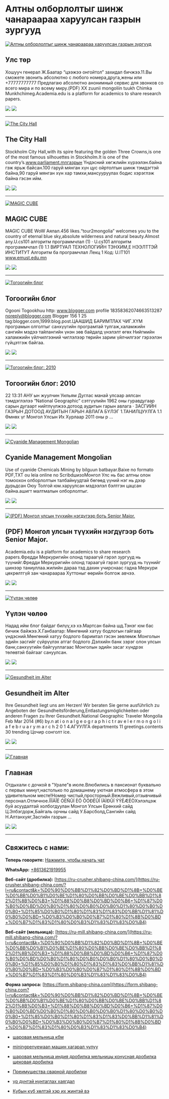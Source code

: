 # Алтны олборлолтыг шинж чанараараа харуулсан газрын зургууд

<a href="https://swt.shibang-china.com/?l=ru&img&k=%D0%90%D0%BB%D1%82%D0%BD%D1%8B+%D0%BE%D0%BB%D0%B1%D0%BE%D1%80%D0%BB%D0%BE%D0%BB%D1%82%D1%8B%D0%B3+%D1%88%D0%B8%D0%BD%D0%B6+%D1%87%D0%B0%D0%BD%D0%B0%D1%80%D0%B0%D0%B0%D1%80%D0%B0%D0%B0+%D1%85%D0%B0%D1%80%D1%83%D1%83%D0%BB%D1%81%D0%B0%D0%BD+%D0%B3%D0%B0%D0%B7%D1%80%D1%8B%D0%BD+%D0%B7%D1%83%D1%80%D0%B3%D1%83%D1%83%D0%B4" target="_blank">![Алтны олборлолтыг шинж чанараараа харуулсан газрын зургууд](http://static.shibang-china.com/all-800x300/613.jpg)</a>

## Улс төр
Хошууч генерал Ж.Баатар “цээжээ онгойтол” захидал бичжээ.11.Вы сможете звонить абсолютно с любого номера,друга,жены или +77777777777 Предлагаю абсолютно анонимный сервис для звонков со всего мира и по всему миру.(PDF) XX zuunii mongoliin tuukh Chimka Munkhchimeg.Academia.edu is a platform for academics to share research papers.


<a href="https://whatsapp.shibangsoft.com/WhatsApp.php" target="_blank" title="WhatsApp">![](http://static.shibang-china.com/icon/whatsapp.png)</a> <a href="https://swt.shibang-china.com/?l=ru&icon&k=%D0%90%D0%BB%D1%82%D0%BD%D1%8B+%D0%BE%D0%BB%D0%B1%D0%BE%D1%80%D0%BB%D0%BE%D0%BB%D1%82%D1%8B%D0%B3+%D1%88%D0%B8%D0%BD%D0%B6+%D1%87%D0%B0%D0%BD%D0%B0%D1%80%D0%B0%D0%B0%D1%80%D0%B0%D0%B0+%D1%85%D0%B0%D1%80%D1%83%D1%83%D0%BB%D1%81%D0%B0%D0%BD+%D0%B3%D0%B0%D0%B7%D1%80%D1%8B%D0%BD+%D0%B7%D1%83%D1%80%D0%B3%D1%83%D1%83%D0%B4" target="_blank">![](http://static.shibang-china.com/icon/chat-ru.png)</a>

---

<a href="https://swt.shibang-china.com/?l=ru&img&k=%D0%90%D0%BB%D1%82%D0%BD%D1%8B+%D0%BE%D0%BB%D0%B1%D0%BE%D1%80%D0%BB%D0%BE%D0%BB%D1%82%D1%8B%D0%B3+%D1%88%D0%B8%D0%BD%D0%B6+%D1%87%D0%B0%D0%BD%D0%B0%D1%80%D0%B0%D0%B0%D1%80%D0%B0%D0%B0+%D1%85%D0%B0%D1%80%D1%83%D1%83%D0%BB%D1%81%D0%B0%D0%BD+%D0%B3%D0%B0%D0%B7%D1%80%D1%8B%D0%BD+%D0%B7%D1%83%D1%80%D0%B3%D1%83%D1%83%D0%B4" target="_blank">![The City Hall](http://static.shibang-china.com/all-800x300/810.jpg)</a>

## The City Hall
Stockholm City Hall,with its spire featuring the golden Three Crowns,is one of the most famous silhouettes in Stockholm.It is one of the country’s.www.parliament.mnгазрын Үндэсний хөгжлийн хүрээлэн.байна гэж ярьж байсан.100 гаруй мянган хүн цус ойртолтын шинж тэмдэгтэй байна,90 гаруй мянган хүн хар тамхи,мансууруулах бодис хэрэглэж байна гэсэн ийм.


<a href="https://whatsapp.shibangsoft.com/WhatsApp.php" target="_blank" title="WhatsApp">![](http://static.shibang-china.com/icon/whatsapp.png)</a> <a href="https://swt.shibang-china.com/?l=ru&icon&k=%D0%90%D0%BB%D1%82%D0%BD%D1%8B+%D0%BE%D0%BB%D0%B1%D0%BE%D1%80%D0%BB%D0%BE%D0%BB%D1%82%D1%8B%D0%B3+%D1%88%D0%B8%D0%BD%D0%B6+%D1%87%D0%B0%D0%BD%D0%B0%D1%80%D0%B0%D0%B0%D1%80%D0%B0%D0%B0+%D1%85%D0%B0%D1%80%D1%83%D1%83%D0%BB%D1%81%D0%B0%D0%BD+%D0%B3%D0%B0%D0%B7%D1%80%D1%8B%D0%BD+%D0%B7%D1%83%D1%80%D0%B3%D1%83%D1%83%D0%B4" target="_blank">![](http://static.shibang-china.com/icon/chat-ru.png)</a>

---

<a href="https://swt.shibang-china.com/?l=ru&img&k=%D0%90%D0%BB%D1%82%D0%BD%D1%8B+%D0%BE%D0%BB%D0%B1%D0%BE%D1%80%D0%BB%D0%BE%D0%BB%D1%82%D1%8B%D0%B3+%D1%88%D0%B8%D0%BD%D0%B6+%D1%87%D0%B0%D0%BD%D0%B0%D1%80%D0%B0%D0%B0%D1%80%D0%B0%D0%B0+%D1%85%D0%B0%D1%80%D1%83%D1%83%D0%BB%D1%81%D0%B0%D0%BD+%D0%B3%D0%B0%D0%B7%D1%80%D1%8B%D0%BD+%D0%B7%D1%83%D1%80%D0%B3%D1%83%D1%83%D0%B4" target="_blank">![MAGIC CUBE](http://static.shibang-china.com/all-800x300/1117.jpg)</a>

## MAGIC CUBE
MAGIC CUBE WoW Аялал.456 likes.“tour2mongolia” welcomes you to the country of eternal blue sky,absolute wilderness and natural beauty.Almost any.U.cs101 алгоритм программчлал (1)&nbsp;&#0183;&#32;U.cs101 алгоритм программчлал (1) 1.1 ВИРТУАЛ ТЕХНОЛОГИЙН ТЭНХИМ,Е НЭЭЛТТЭЙ ИНСТИТУТ Алгоритм ба програмчлал Лекц 1 Код: U.IT101 www.emust.edu.mn


<a href="https://whatsapp.shibangsoft.com/WhatsApp.php" target="_blank" title="WhatsApp">![](http://static.shibang-china.com/icon/whatsapp.png)</a> <a href="https://swt.shibang-china.com/?l=ru&icon&k=%D0%90%D0%BB%D1%82%D0%BD%D1%8B+%D0%BE%D0%BB%D0%B1%D0%BE%D1%80%D0%BB%D0%BE%D0%BB%D1%82%D1%8B%D0%B3+%D1%88%D0%B8%D0%BD%D0%B6+%D1%87%D0%B0%D0%BD%D0%B0%D1%80%D0%B0%D0%B0%D1%80%D0%B0%D0%B0+%D1%85%D0%B0%D1%80%D1%83%D1%83%D0%BB%D1%81%D0%B0%D0%BD+%D0%B3%D0%B0%D0%B7%D1%80%D1%8B%D0%BD+%D0%B7%D1%83%D1%80%D0%B3%D1%83%D1%83%D0%B4" target="_blank">![](http://static.shibang-china.com/icon/chat-ru.png)</a>

---

<a href="https://swt.shibang-china.com/?l=ru&img&k=%D0%90%D0%BB%D1%82%D0%BD%D1%8B+%D0%BE%D0%BB%D0%B1%D0%BE%D1%80%D0%BB%D0%BE%D0%BB%D1%82%D1%8B%D0%B3+%D1%88%D0%B8%D0%BD%D0%B6+%D1%87%D0%B0%D0%BD%D0%B0%D1%80%D0%B0%D0%B0%D1%80%D0%B0%D0%B0+%D1%85%D0%B0%D1%80%D1%83%D1%83%D0%BB%D1%81%D0%B0%D0%BD+%D0%B3%D0%B0%D0%B7%D1%80%D1%8B%D0%BD+%D0%B7%D1%83%D1%80%D0%B3%D1%83%D1%83%D0%B4" target="_blank">![Тогоогийн блог](http://static.shibang-china.com/all-800x300/176.jpg)</a>

## Тогоогийн блог
Ogooni Togookhuu http: www.blogger.com profile 18358362074663513287 noreply@blogger.com Blogger 156 1 25 tag:blogger.com,1999:blog.post.ЦААШИД БАРИМТЛАХ ЧИГ.ХҮМ програмын олголтыг санхүүгийн програмтай тулгаж,халамжийн сангийн мэдээ тайлангийн үнэн зөв байдалд үнэлэлт өгөх Нийгмийн халамжийн үйлчилгээний чиглэлээр төрийн зарим үйлчилгээг гэрээлэн гүйцэтгэж байгаа.


<a href="https://whatsapp.shibangsoft.com/WhatsApp.php" target="_blank" title="WhatsApp">![](http://static.shibang-china.com/icon/whatsapp.png)</a> <a href="https://swt.shibang-china.com/?l=ru&icon&k=%D0%90%D0%BB%D1%82%D0%BD%D1%8B+%D0%BE%D0%BB%D0%B1%D0%BE%D1%80%D0%BB%D0%BE%D0%BB%D1%82%D1%8B%D0%B3+%D1%88%D0%B8%D0%BD%D0%B6+%D1%87%D0%B0%D0%BD%D0%B0%D1%80%D0%B0%D0%B0%D1%80%D0%B0%D0%B0+%D1%85%D0%B0%D1%80%D1%83%D1%83%D0%BB%D1%81%D0%B0%D0%BD+%D0%B3%D0%B0%D0%B7%D1%80%D1%8B%D0%BD+%D0%B7%D1%83%D1%80%D0%B3%D1%83%D1%83%D0%B4" target="_blank">![](http://static.shibang-china.com/icon/chat-ru.png)</a>

---

<a href="https://swt.shibang-china.com/?l=ru&img&k=%D0%90%D0%BB%D1%82%D0%BD%D1%8B+%D0%BE%D0%BB%D0%B1%D0%BE%D1%80%D0%BB%D0%BE%D0%BB%D1%82%D1%8B%D0%B3+%D1%88%D0%B8%D0%BD%D0%B6+%D1%87%D0%B0%D0%BD%D0%B0%D1%80%D0%B0%D0%B0%D1%80%D0%B0%D0%B0+%D1%85%D0%B0%D1%80%D1%83%D1%83%D0%BB%D1%81%D0%B0%D0%BD+%D0%B3%D0%B0%D0%B7%D1%80%D1%8B%D0%BD+%D0%B7%D1%83%D1%80%D0%B3%D1%83%D1%83%D0%B4" target="_blank">![Тогоогийн блог: 2010](http://static.shibang-china.com/all-800x300/411.jpg)</a>

## Тогоогийн блог: 2010
22 13:31 АНУ ын жуулчин Уильям Дуглас манай улсаар аялсан тэмдэглэлээ “National Geographic” сэтгүүлийн 1962 оны гуравдугаар сарын дугаарт нийтлүүлжээ.дотоод аудитын гарын авлага&nbsp;&#0183;&#32;ЗАСГИЙН ГАЗРЫН ДОТООД АУДИТЫН ГАРЫН АВЛАГА БҮЛЭГ 1.ТАНИЛЦУУЛГА 1.1 Өмнөх үг Монгол Улсын Их Хурлаар 2011 оны р …


<a href="https://whatsapp.shibangsoft.com/WhatsApp.php" target="_blank" title="WhatsApp">![](http://static.shibang-china.com/icon/whatsapp.png)</a> <a href="https://swt.shibang-china.com/?l=ru&icon&k=%D0%90%D0%BB%D1%82%D0%BD%D1%8B+%D0%BE%D0%BB%D0%B1%D0%BE%D1%80%D0%BB%D0%BE%D0%BB%D1%82%D1%8B%D0%B3+%D1%88%D0%B8%D0%BD%D0%B6+%D1%87%D0%B0%D0%BD%D0%B0%D1%80%D0%B0%D0%B0%D1%80%D0%B0%D0%B0+%D1%85%D0%B0%D1%80%D1%83%D1%83%D0%BB%D1%81%D0%B0%D0%BD+%D0%B3%D0%B0%D0%B7%D1%80%D1%8B%D0%BD+%D0%B7%D1%83%D1%80%D0%B3%D1%83%D1%83%D0%B4" target="_blank">![](http://static.shibang-china.com/icon/chat-ru.png)</a>

---

<a href="https://swt.shibang-china.com/?l=ru&img&k=%D0%90%D0%BB%D1%82%D0%BD%D1%8B+%D0%BE%D0%BB%D0%B1%D0%BE%D1%80%D0%BB%D0%BE%D0%BB%D1%82%D1%8B%D0%B3+%D1%88%D0%B8%D0%BD%D0%B6+%D1%87%D0%B0%D0%BD%D0%B0%D1%80%D0%B0%D0%B0%D1%80%D0%B0%D0%B0+%D1%85%D0%B0%D1%80%D1%83%D1%83%D0%BB%D1%81%D0%B0%D0%BD+%D0%B3%D0%B0%D0%B7%D1%80%D1%8B%D0%BD+%D0%B7%D1%83%D1%80%D0%B3%D1%83%D1%83%D0%B4" target="_blank">![Cyanide Management Mongolian](http://static.shibang-china.com/all-800x300/1241.jpg)</a>

## Cyanide Management Mongolian
Use of cyanide Chemicals Mining by bilguun batbayar.Baixe no formato PDF,TXT ou leia online no ScribdшизоМонгол Улс нь бас алтны олон томоохон олборлолтын талбайнуудтай бөгөөд үүний нэг нь дээр дурьдсан Оюу Толгой юм.харуулсан мэдээлэл бэлтгэн цацсан байна.ашигт малтмалын олборлолтыг.


<a href="https://whatsapp.shibangsoft.com/WhatsApp.php" target="_blank" title="WhatsApp">![](http://static.shibang-china.com/icon/whatsapp.png)</a> <a href="https://swt.shibang-china.com/?l=ru&icon&k=%D0%90%D0%BB%D1%82%D0%BD%D1%8B+%D0%BE%D0%BB%D0%B1%D0%BE%D1%80%D0%BB%D0%BE%D0%BB%D1%82%D1%8B%D0%B3+%D1%88%D0%B8%D0%BD%D0%B6+%D1%87%D0%B0%D0%BD%D0%B0%D1%80%D0%B0%D0%B0%D1%80%D0%B0%D0%B0+%D1%85%D0%B0%D1%80%D1%83%D1%83%D0%BB%D1%81%D0%B0%D0%BD+%D0%B3%D0%B0%D0%B7%D1%80%D1%8B%D0%BD+%D0%B7%D1%83%D1%80%D0%B3%D1%83%D1%83%D0%B4" target="_blank">![](http://static.shibang-china.com/icon/chat-ru.png)</a>

---

<a href="https://swt.shibang-china.com/?l=ru&img&k=%D0%90%D0%BB%D1%82%D0%BD%D1%8B+%D0%BE%D0%BB%D0%B1%D0%BE%D1%80%D0%BB%D0%BE%D0%BB%D1%82%D1%8B%D0%B3+%D1%88%D0%B8%D0%BD%D0%B6+%D1%87%D0%B0%D0%BD%D0%B0%D1%80%D0%B0%D0%B0%D1%80%D0%B0%D0%B0+%D1%85%D0%B0%D1%80%D1%83%D1%83%D0%BB%D1%81%D0%B0%D0%BD+%D0%B3%D0%B0%D0%B7%D1%80%D1%8B%D0%BD+%D0%B7%D1%83%D1%80%D0%B3%D1%83%D1%83%D0%B4" target="_blank">![(PDF) Монгол улсын түүхийн нэгдүгээр боть Senior Major.](http://static.shibang-china.com/all-800x300/1199.jpg)</a>

## (PDF) Монгол улсын түүхийн нэгдүгээр боть Senior Major.
Academia.edu is a platform for academics to share research papers.Фредди Меркуригийн олонд тараагүй гэрэл зургууд нь түүнийг.Фредди Меркуригийн олонд тараагүй гэрэл зургууд нь түүнийг шинээр таниуллаа.жилийн дараа тэд дахин учирснаас гадна Меркури цөхрөлтгүй зан чанараараа Хуттоныг өөрийн болгож авчээ.


<a href="https://whatsapp.shibangsoft.com/WhatsApp.php" target="_blank" title="WhatsApp">![](http://static.shibang-china.com/icon/whatsapp.png)</a> <a href="https://swt.shibang-china.com/?l=ru&icon&k=%D0%90%D0%BB%D1%82%D0%BD%D1%8B+%D0%BE%D0%BB%D0%B1%D0%BE%D1%80%D0%BB%D0%BE%D0%BB%D1%82%D1%8B%D0%B3+%D1%88%D0%B8%D0%BD%D0%B6+%D1%87%D0%B0%D0%BD%D0%B0%D1%80%D0%B0%D0%B0%D1%80%D0%B0%D0%B0+%D1%85%D0%B0%D1%80%D1%83%D1%83%D0%BB%D1%81%D0%B0%D0%BD+%D0%B3%D0%B0%D0%B7%D1%80%D1%8B%D0%BD+%D0%B7%D1%83%D1%80%D0%B3%D1%83%D1%83%D0%B4" target="_blank">![](http://static.shibang-china.com/icon/chat-ru.png)</a>

---

<a href="https://swt.shibang-china.com/?l=ru&img&k=%D0%90%D0%BB%D1%82%D0%BD%D1%8B+%D0%BE%D0%BB%D0%B1%D0%BE%D1%80%D0%BB%D0%BE%D0%BB%D1%82%D1%8B%D0%B3+%D1%88%D0%B8%D0%BD%D0%B6+%D1%87%D0%B0%D0%BD%D0%B0%D1%80%D0%B0%D0%B0%D1%80%D0%B0%D0%B0+%D1%85%D0%B0%D1%80%D1%83%D1%83%D0%BB%D1%81%D0%B0%D0%BD+%D0%B3%D0%B0%D0%B7%D1%80%D1%8B%D0%BD+%D0%B7%D1%83%D1%80%D0%B3%D1%83%D1%83%D0%B4" target="_blank">![Үүлэн чөлөө](http://static.shibang-china.com/all-800x300/497.jpg)</a>

## Үүлэн чөлөө
Надад ийм блог байдаг билүү,хэ хэ.Мартсан байна шд.Тэнэг юм бас бичиж байжээ.Х.Ганбаатар: Мөнгөний хатуу бодлогын гайгаар үндэсний.Мөнгөний хатуу бодлого баримтал гэсэн зөвлөмж Монголын эдийн засгийг сүйрүүлэх атгаг бодлого Дэлхийн банк зэрэг олон улсын банк,санхүүгийн байгууллагаас Монголын эдийн засаг хүндрэх төлөвтэй байгааг сануулсан.


<a href="https://whatsapp.shibangsoft.com/WhatsApp.php" target="_blank" title="WhatsApp">![](http://static.shibang-china.com/icon/whatsapp.png)</a> <a href="https://swt.shibang-china.com/?l=ru&icon&k=%D0%90%D0%BB%D1%82%D0%BD%D1%8B+%D0%BE%D0%BB%D0%B1%D0%BE%D1%80%D0%BB%D0%BE%D0%BB%D1%82%D1%8B%D0%B3+%D1%88%D0%B8%D0%BD%D0%B6+%D1%87%D0%B0%D0%BD%D0%B0%D1%80%D0%B0%D0%B0%D1%80%D0%B0%D0%B0+%D1%85%D0%B0%D1%80%D1%83%D1%83%D0%BB%D1%81%D0%B0%D0%BD+%D0%B3%D0%B0%D0%B7%D1%80%D1%8B%D0%BD+%D0%B7%D1%83%D1%80%D0%B3%D1%83%D1%83%D0%B4" target="_blank">![](http://static.shibang-china.com/icon/chat-ru.png)</a>

---

<a href="https://swt.shibang-china.com/?l=ru&img&k=%D0%90%D0%BB%D1%82%D0%BD%D1%8B+%D0%BE%D0%BB%D0%B1%D0%BE%D1%80%D0%BB%D0%BE%D0%BB%D1%82%D1%8B%D0%B3+%D1%88%D0%B8%D0%BD%D0%B6+%D1%87%D0%B0%D0%BD%D0%B0%D1%80%D0%B0%D0%B0%D1%80%D0%B0%D0%B0+%D1%85%D0%B0%D1%80%D1%83%D1%83%D0%BB%D1%81%D0%B0%D0%BD+%D0%B3%D0%B0%D0%B7%D1%80%D1%8B%D0%BD+%D0%B7%D1%83%D1%80%D0%B3%D1%83%D1%83%D0%B4" target="_blank">![Gesundheit im Alter](http://static.shibang-china.com/all-800x300/172.jpg)</a>

## Gesundheit im Alter
Ihre Gesundheit liegt uns am Herzen! Wir beraten Sie gerne ausf&#252;hrlich zu Angeboten der Gesundheitsf&#246;rderung,Entlastungsm&#246;glichkeiten oder anderen Fragen zu Ihrer Gesundheit.National Geographic Traveler Mongolia Feb Mar 2014 (#6) by.n at i o n a l g e o g r a p h i c t r av e l e r m o n g o l i a f e b r u a r y m a r c h 2 0 1 4.АГУУЛГА departments 11 greetings.contents 30 trending Цочир сонголт ice.


<a href="https://whatsapp.shibangsoft.com/WhatsApp.php" target="_blank" title="WhatsApp">![](http://static.shibang-china.com/icon/whatsapp.png)</a> <a href="https://swt.shibang-china.com/?l=ru&icon&k=%D0%90%D0%BB%D1%82%D0%BD%D1%8B+%D0%BE%D0%BB%D0%B1%D0%BE%D1%80%D0%BB%D0%BE%D0%BB%D1%82%D1%8B%D0%B3+%D1%88%D0%B8%D0%BD%D0%B6+%D1%87%D0%B0%D0%BD%D0%B0%D1%80%D0%B0%D0%B0%D1%80%D0%B0%D0%B0+%D1%85%D0%B0%D1%80%D1%83%D1%83%D0%BB%D1%81%D0%B0%D0%BD+%D0%B3%D0%B0%D0%B7%D1%80%D1%8B%D0%BD+%D0%B7%D1%83%D1%80%D0%B3%D1%83%D1%83%D0%B4" target="_blank">![](http://static.shibang-china.com/icon/chat-ru.png)</a>

---

<a href="https://swt.shibang-china.com/?l=ru&img&k=%D0%90%D0%BB%D1%82%D0%BD%D1%8B+%D0%BE%D0%BB%D0%B1%D0%BE%D1%80%D0%BB%D0%BE%D0%BB%D1%82%D1%8B%D0%B3+%D1%88%D0%B8%D0%BD%D0%B6+%D1%87%D0%B0%D0%BD%D0%B0%D1%80%D0%B0%D0%B0%D1%80%D0%B0%D0%B0+%D1%85%D0%B0%D1%80%D1%83%D1%83%D0%BB%D1%81%D0%B0%D0%BD+%D0%B3%D0%B0%D0%B7%D1%80%D1%8B%D0%BD+%D0%B7%D1%83%D1%80%D0%B3%D1%83%D1%83%D0%B4" target="_blank">![Главная](http://static.shibang-china.com/all-800x300/1010.jpg)</a>

## Главная
Отдыхали с дочкой в &quot;Урале&quot;в июле.Влюбились в пансионат буквально с первых минут,настолько по домашнему уютная атмосфера в этом удивительном месте!Номер чистый,просторный.Вежливый,отзывчивый персонал.Отличное.&#204;&#206;&#205;&#195;&#206;&#203; &#211;&#203;&#209;&#219;&#205; &#200;&#213; &#213;&#211;&#208;&#203;&#219;&#205; &#205;&#192;&#204;&#208;&#219;&#205; &#221;&#221;&#203;&#198;&#200;&#210;Хэлэлцэж буй асуудалтай холбогдуулан Монгол Улсын Ерөнхий сайд Ц.Элбэгдорж,Байгаль орчны сайд У.Барсболд,Сангийн сайд Н.Алтанхуяг,Засгийн газрын …


<a href="https://whatsapp.shibangsoft.com/WhatsApp.php" target="_blank" title="WhatsApp">![](http://static.shibang-china.com/icon/whatsapp.png)</a> <a href="https://swt.shibang-china.com/?l=ru&icon&k=%D0%90%D0%BB%D1%82%D0%BD%D1%8B+%D0%BE%D0%BB%D0%B1%D0%BE%D1%80%D0%BB%D0%BE%D0%BB%D1%82%D1%8B%D0%B3+%D1%88%D0%B8%D0%BD%D0%B6+%D1%87%D0%B0%D0%BD%D0%B0%D1%80%D0%B0%D0%B0%D1%80%D0%B0%D0%B0+%D1%85%D0%B0%D1%80%D1%83%D1%83%D0%BB%D1%81%D0%B0%D0%BD+%D0%B3%D0%B0%D0%B7%D1%80%D1%8B%D0%BD+%D0%B7%D1%83%D1%80%D0%B3%D1%83%D1%83%D0%B4" target="_blank">![](http://static.shibang-china.com/icon/chat-ru.png)</a>

---
## Свяжитесь с нами:

**Теперь говорите:** [Нажмите, чтобы начать чат](https://swt.shibang-china.com?l=ru&contact&k=%D0%90%D0%BB%D1%82%D0%BD%D1%8B+%D0%BE%D0%BB%D0%B1%D0%BE%D1%80%D0%BB%D0%BE%D0%BB%D1%82%D1%8B%D0%B3+%D1%88%D0%B8%D0%BD%D0%B6+%D1%87%D0%B0%D0%BD%D0%B0%D1%80%D0%B0%D0%B0%D1%80%D0%B0%D0%B0+%D1%85%D0%B0%D1%80%D1%83%D1%83%D0%BB%D1%81%D0%B0%D0%BD+%D0%B3%D0%B0%D0%B7%D1%80%D1%8B%D0%BD+%D0%B7%D1%83%D1%80%D0%B3%D1%83%D1%83%D0%B4)

**WhatsApp:**  [+8613621919955](https://whatsapp.shibangsoft.com/WhatsApp.php)

**Веб-сайт (дробилка):** [https://ru-crusher.shibang-china.com/](https://ru-crusher.shibang-china.com/?l=ru&contact&k=%D0%90%D0%BB%D1%82%D0%BD%D1%8B+%D0%BE%D0%BB%D0%B1%D0%BE%D1%80%D0%BB%D0%BE%D0%BB%D1%82%D1%8B%D0%B3+%D1%88%D0%B8%D0%BD%D0%B6+%D1%87%D0%B0%D0%BD%D0%B0%D1%80%D0%B0%D0%B0%D1%80%D0%B0%D0%B0+%D1%85%D0%B0%D1%80%D1%83%D1%83%D0%BB%D1%81%D0%B0%D0%BD+%D0%B3%D0%B0%D0%B7%D1%80%D1%8B%D0%BD+%D0%B7%D1%83%D1%80%D0%B3%D1%83%D1%83%D0%B4)

**Веб-сайт (мельница):** [https://ru-mill.shibang-china.com/](https://ru-mill.shibang-china.com/?l=ru&contact&k=%D0%90%D0%BB%D1%82%D0%BD%D1%8B+%D0%BE%D0%BB%D0%B1%D0%BE%D1%80%D0%BB%D0%BE%D0%BB%D1%82%D1%8B%D0%B3+%D1%88%D0%B8%D0%BD%D0%B6+%D1%87%D0%B0%D0%BD%D0%B0%D1%80%D0%B0%D0%B0%D1%80%D0%B0%D0%B0+%D1%85%D0%B0%D1%80%D1%83%D1%83%D0%BB%D1%81%D0%B0%D0%BD+%D0%B3%D0%B0%D0%B7%D1%80%D1%8B%D0%BD+%D0%B7%D1%83%D1%80%D0%B3%D1%83%D1%83%D0%B4)

**Форма запроса:** [https://form.shibang-china.com](https://form.shibang-china.com?l=ru&contact&k=%D0%90%D0%BB%D1%82%D0%BD%D1%8B+%D0%BE%D0%BB%D0%B1%D0%BE%D1%80%D0%BB%D0%BE%D0%BB%D1%82%D1%8B%D0%B3+%D1%88%D0%B8%D0%BD%D0%B6+%D1%87%D0%B0%D0%BD%D0%B0%D1%80%D0%B0%D0%B0%D1%80%D0%B0%D0%B0+%D1%85%D0%B0%D1%80%D1%83%D1%83%D0%BB%D1%81%D0%B0%D0%BD+%D0%B3%D0%B0%D0%B7%D1%80%D1%8B%D0%BD+%D0%B7%D1%83%D1%80%D0%B3%D1%83%D1%83%D0%B4)

* [шаровая мельница кбм](../130/%D1%88%D0%B0%D1%80%D0%BE%D0%B2%D0%B0%D1%8F%20%D0%BC%D0%B5%D0%BB%D1%8C%D0%BD%D0%B8%D1%86%D0%B0%20%D0%BA%D0%B1%D0%BC.md)

* [miningpenyewaan машин хагарал чулуу](../129/miningpenyewaan%20%D0%BC%D0%B0%D1%88%D0%B8%D0%BD%20%D1%85%D0%B0%D0%B3%D0%B0%D1%80%D0%B0%D0%BB%20%D1%87%D1%83%D0%BB%D1%83%D1%83.md)

* [шаровая мельница индия дробилка мельницы конусная дробилка щековая дробилка](../126/%D1%88%D0%B0%D1%80%D0%BE%D0%B2%D0%B0%D1%8F%20%D0%BC%D0%B5%D0%BB%D1%8C%D0%BD%D0%B8%D1%86%D0%B0%20%D0%B8%D0%BD%D0%B4%D0%B8%D1%8F%20%D0%B4%D1%80%D0%BE%D0%B1%D0%B8%D0%BB%D0%BA%D0%B0%20%D0%BC%D0%B5%D0%BB%D1%8C%D0%BD%D0%B8%D1%86%D1%8B%20%D0%BA%D0%BE%D0%BD%D1%83%D1%81%D0%BD%D0%B0%D1%8F%20%D0%B4%D1%80%D0%BE%D0%B1%D0%B8%D0%BB%D0%BA%D0%B0%20%D1%89%D0%B5%D0%BA%D0%BE%D0%B2%D0%B0%D1%8F%20%D0%B4%D1%80%D0%BE%D0%B1%D0%B8%D0%BB%D0%BA%D0%B0.md)

* [Преимущества сварной дробилки](../126/%D0%9F%D1%80%D0%B5%D0%B8%D0%BC%D1%83%D1%89%D0%B5%D1%81%D1%82%D0%B2%D0%B0%20%D1%81%D0%B2%D0%B0%D1%80%D0%BD%D0%BE%D0%B9%20%D0%B4%D1%80%D0%BE%D0%B1%D0%B8%D0%BB%D0%BA%D0%B8.md)

* [үр дүнтэй нунтаглах хаягдал](../127/%D2%AF%D1%80%20%D0%B4%D2%AF%D0%BD%D1%82%D1%8D%D0%B9%20%D0%BD%D1%83%D0%BD%D1%82%D0%B0%D0%B3%D0%BB%D0%B0%D1%85%20%D1%85%D0%B0%D1%8F%D0%B3%D0%B4%D0%B0%D0%BB.md)

* [Кубын куб хөлтэй хэр их жинтэй вэ](../129/%D0%9A%D1%83%D0%B1%D1%8B%D0%BD%20%D0%BA%D1%83%D0%B1%20%D1%85%D3%A9%D0%BB%D1%82%D1%8D%D0%B9%20%D1%85%D1%8D%D1%80%20%D0%B8%D1%85%20%D0%B6%D0%B8%D0%BD%D1%82%D1%8D%D0%B9%20%D0%B2%D1%8D.md)